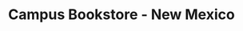 ---
title: "Campus Bookstore - New Mexico"
url: /las-cruces/campus-bookstore-new-mexico/
shop: Bücher
---